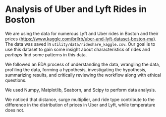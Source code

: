 # Analysis of Uber and Lyft Rides in Boston

We are using the data for numerous Lyft and Uber rides in Boston and their prices (https://www.kaggle.com/brllrb/uber-and-lyft-dataset-boston-ma). The data was saved in `utility/data/rideshare_kaggle.csv`. Our goal is to use this dataset to gain some insight about characteristics of rides and _perhaps_ find some patterns in this data.

We followed an EDA process of understanding the data, wrangling the data, profiling the data, forming a hypothesis, investigating the hypothesis, summarizing results, and critically reviewing the workflow along with ethical questions. 

We used Numpy, Matplotlib, Seaborn, and Scipy to perform data analysis. 

We noticed that distance, surge multiplier, and ride type contribute to the difference in the distribution of prices in Uber and Lyft, while temperature does not. 

